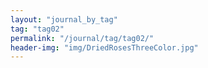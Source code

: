 ```yaml
---
layout: "journal_by_tag"
tag: "tag02"
permalink: "/journal/tag/tag02/"
header-img: "img/DriedRosesThreeColor.jpg"
---
```

